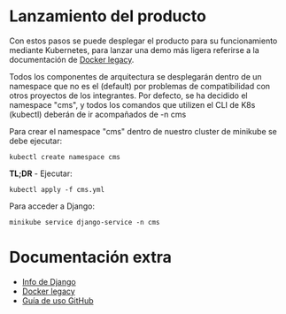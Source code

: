 # Lanzamiento del producto

Con estos pasos se puede desplegar el producto para su funcionamiento mediante Kubernetes, para lanzar una demo más ligera referirse a la documentación de [Docker legacy](/doc/legacy.md).

Todos los componentes de arquitectura se desplegarán dentro de un namespace que no es el (default) por problemas de compatibilidad con otros proyectos de los integrantes. Por defecto, se ha decidido el namespace "cms", y todos los comandos que utilizen el CLI de K8s (kubectl) deberán de ir acompañados de -n cms

Para crear el namespace "cms" dentro de nuestro cluster de minikube se debe ejecutar:

```
kubectl create namespace cms
```

**TL;DR** - Ejecutar:

```
kubectl apply -f cms.yml
```

Para acceder a Django:

```
minikube service django-service -n cms
```

# Documentación extra

- [Info de Django](/doc/django.md)
- [Docker legacy](/doc/legacy.md)
- [Guía de uso GitHub](/doc/help.md)